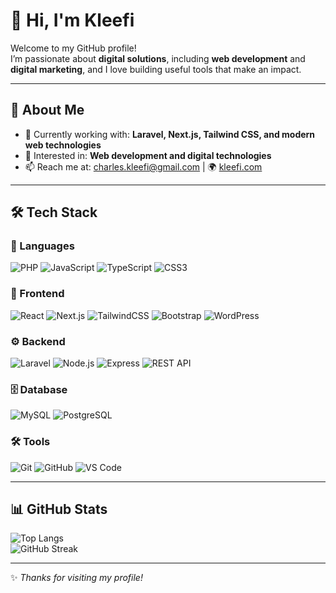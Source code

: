 # 👋 Hi, I'm Kleefi

Welcome to my GitHub profile!  
I’m passionate about **digital solutions**, including **web development** and **digital marketing**, and I love building useful tools that make an impact.  

---

## 🚀 About Me
- 🌱 Currently working with: **Laravel, Next.js, Tailwind CSS, and modern web technologies**  
- 💼 Interested in: **Web development and digital technologies**  
- 📫 Reach me at: [charles.kleefi@gmail.com](mailto:charles.kleefi@gmail.com) | 🌍 [kleefi.com](https://kleefi.com)  

---

## 🛠️ Tech Stack

### 📝 Languages
![PHP](https://img.shields.io/badge/PHP-777BB4?style=for-the-badge&logo=php&logoColor=white) 
![JavaScript](https://img.shields.io/badge/JavaScript-F7DF1E?style=for-the-badge&logo=javascript&logoColor=black) 
![TypeScript](https://img.shields.io/badge/TypeScript-3178C6?style=for-the-badge&logo=typescript&logoColor=white) 
![CSS3](https://img.shields.io/badge/CSS3-1572B6?style=for-the-badge&logo=css3&logoColor=white)  

### 🎨 Frontend
![React](https://img.shields.io/badge/React-20232A?style=for-the-badge&logo=react&logoColor=61DAFB) 
![Next.js](https://img.shields.io/badge/Next.js-000000?style=for-the-badge&logo=nextdotjs&logoColor=white) 
![TailwindCSS](https://img.shields.io/badge/TailwindCSS-38B2AC?style=for-the-badge&logo=tailwind-css&logoColor=white) 
![Bootstrap](https://img.shields.io/badge/Bootstrap-7952B3?style=for-the-badge&logo=bootstrap&logoColor=white) 
![WordPress](https://img.shields.io/badge/WordPress-21759B?style=for-the-badge&logo=wordpress&logoColor=white)  

### ⚙️ Backend
![Laravel](https://img.shields.io/badge/Laravel-FF2D20?style=for-the-badge&logo=laravel&logoColor=white) 
![Node.js](https://img.shields.io/badge/Node.js-339933?style=for-the-badge&logo=nodedotjs&logoColor=white) 
![Express](https://img.shields.io/badge/Express-000000?style=for-the-badge&logo=express&logoColor=white) 
![REST API](https://img.shields.io/badge/REST%20API-005571?style=for-the-badge&logo=postman&logoColor=white)  

### 🗄️ Database
![MySQL](https://img.shields.io/badge/MySQL-4479A1?style=for-the-badge&logo=mysql&logoColor=white) 
![PostgreSQL](https://img.shields.io/badge/PostgreSQL-336791?style=for-the-badge&logo=postgresql&logoColor=white)  

### 🛠️ Tools
![Git](https://img.shields.io/badge/Git-F05032?style=for-the-badge&logo=git&logoColor=white) 
![GitHub](https://img.shields.io/badge/GitHub-181717?style=for-the-badge&logo=github&logoColor=white) 
![VS Code](https://img.shields.io/badge/VS%20Code-007ACC?style=for-the-badge&logo=visualstudiocode&logoColor=white)  

---

## 📊 GitHub Stats

![Top Langs](https://github-readme-stats.vercel.app/api/top-langs/?username=kleefi&layout=compact)  
![GitHub Streak](https://streak-stats.demolab.com/?user=kleefi&theme=default)

---

✨ _Thanks for visiting my profile!_  
